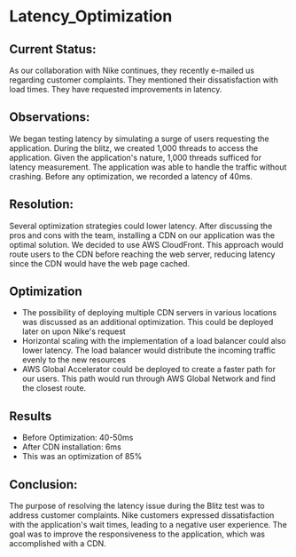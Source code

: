 # Latency_Optimization

## Current Status:
As our collaboration with Nike continues, they recently e-mailed us regarding customer complaints. They mentioned their dissatisfaction with load times. They have requested improvements in latency.

## Observations:
We began testing latency by simulating a surge of users requesting the application. During the blitz, we created 1,000 threads to access the application. Given the application's nature, 1,000 threads sufficed for latency measurement. The application was able to handle the traffic without crashing. Before any optimization, we recorded a latency of 40ms.

## Resolution:
Several optimization strategies could lower latency. After discussing the pros and cons with the team, installing a CDN on our application was the optimal solution. We decided to use AWS CloudFront. This approach would route users to the CDN before reaching the web server, reducing latency since the CDN would have the web page cached. 

## Optimization 
- The possibility of deploying multiple CDN servers in various locations was discussed as an additional optimization. This could be deployed later on upon Nike's request
- Horizontal scaling with the implementation of a load balancer could also lower latency. The load balancer would distribute the incoming traffic evenly to the new resources
- AWS Global Accelerator could be deployed to create a faster path for our users. This path would run through AWS Global Network and find the closest route.

## Results
- Before Optimization: 40-50ms 
- After CDN installation: 6ms
- This was an optimization of 85%
  
## Conclusion: 
The purpose of resolving the latency issue during the Blitz test was to address customer complaints. Nike customers expressed dissatisfaction with the application's wait times, leading to a negative user experience. The goal was to improve the responsiveness to the application, which was accomplished with a CDN. 
